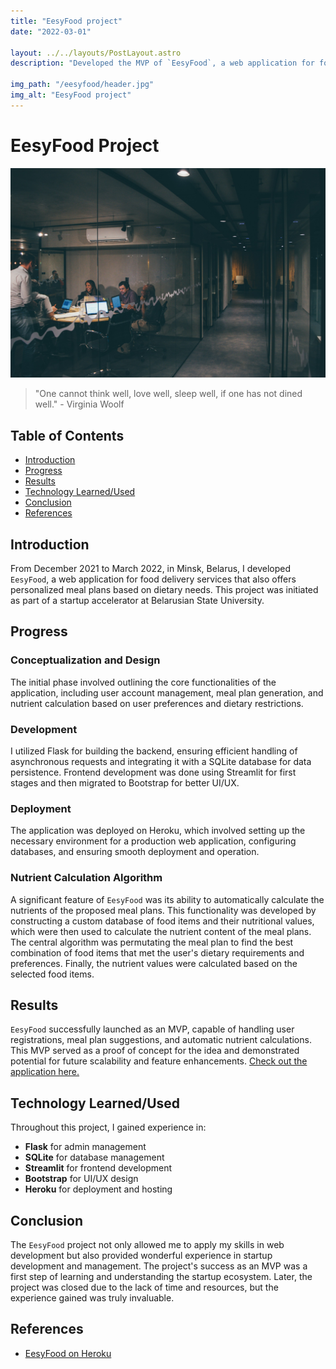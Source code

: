 ```yaml
---
title: "EesyFood project"
date: "2022-03-01"

layout: ../../layouts/PostLayout.astro
description: "Developed the MVP of `EesyFood`, a web application for food delivery services, from scratch using FastAPI and Flask."

img_path: "/eesyfood/header.jpg"
img_alt: "EesyFood project"
---
```


# EesyFood Project

![Header Image](/public/eesyfood/startup.jpg)

> "One cannot think well, love well, sleep well, if one has not dined well." - Virginia Woolf

## Table of Contents
- [Introduction](#introduction)
- [Progress](#progress)
- [Results](#results)
- [Technology Learned/Used](#technology-learnedused)
- [Conclusion](#conclusion)
- [References](#references)

## Introduction
From December 2021 to March 2022, in Minsk, Belarus, I developed `EesyFood`, a web application for food delivery services that also offers personalized meal plans based on dietary needs. This project was initiated as part of a startup accelerator at Belarusian State University.

## Progress
### Conceptualization and Design
The initial phase involved outlining the core functionalities of the application, including user account management, meal plan generation, and nutrient calculation based on user preferences and dietary restrictions.

### Development
I utilized Flask for building the backend, ensuring efficient handling of asynchronous requests and integrating it with a SQLite database for data persistence. Frontend development was done using Streamlit for first stages and then migrated to Bootstrap for better UI/UX.

### Deployment
The application was deployed on Heroku, which involved setting up the necessary environment for a production web application, configuring databases, and ensuring smooth deployment and operation.

### Nutrient Calculation Algorithm
A significant feature of `EesyFood` was its ability to automatically calculate the nutrients of the proposed meal plans. This functionality was developed by constructing a custom database of food items and their nutritional values, which were then used to calculate the nutrient content of the meal plans. The central algorithm was permutating the meal plan to find the best combination of food items that met the user's dietary requirements and preferences. Finally, the nutrient values were calculated based on the selected food items.

## Results
`EesyFood` successfully launched as an MVP, capable of handling user registrations, meal plan suggestions, and automatic nutrient calculations. This MVP served as a proof of concept for the idea and demonstrated potential for future scalability and feature enhancements. [Check out the application here.](https://eesyfood.herokuapp.com/)

## Technology Learned/Used
Throughout this project, I gained experience in:
- **Flask** for admin management
- **SQLite** for database management
- **Streamlit** for frontend development
- **Bootstrap** for UI/UX design
- **Heroku** for deployment and hosting

## Conclusion
The `EesyFood` project not only allowed me to apply my skills in web development but also provided wonderful experience in startup development and management. The project's success as an MVP was a first step of learning and understanding the startup ecosystem. Later, the project was closed due to the lack of time and resources, but the experience gained was truly invaluable.

## References
- [EesyFood on Heroku](https://eesyfood.herokuapp.com/)
